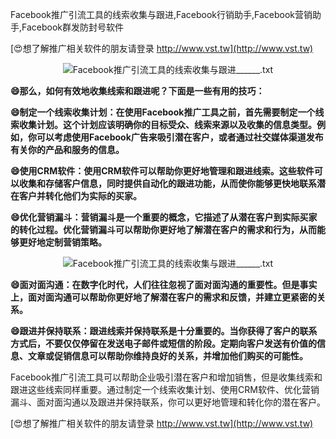 Facebook推广引流工具的线索收集与跟进,Facebook行销助手,Facebook营销助手,Facebook群发防封号软件

[😍想了解推广相关软件的朋友请登录 http://www.vst.tw](http://www.vst.tw)

 <center><img src="https://vst.tw/MP4/tuiguang/png/1.png" alt="Facebook推广引流工具的线索收集与跟进______.txt"></center>

**😄那么，如何有效地收集线索和跟进呢？下面是一些有用的技巧：**

**😄制定一个线索收集计划：在使用Facebook推广工具之前，首先需要制定一个线索收集计划。这个计划应该明确你的目标受众、线索来源以及收集的信息类型。例如，你可以考虑使用Facebook广告来吸引潜在客户，或者通过社交媒体渠道发布有关你的产品和服务的信息。**

**😄使用CRM软件：使用CRM软件可以帮助你更好地管理和跟进线索。这些软件可以收集和存储客户信息，同时提供自动化的跟进功能，从而使你能够更快地联系潜在客户并转化他们为实际的买家。**

**😄优化营销漏斗：营销漏斗是一个重要的概念，它描述了从潜在客户到实际买家的转化过程。优化营销漏斗可以帮助你更好地了解潜在客户的需求和行为，从而能够更好地定制营销策略。**

 <center><img src="https://vst.tw/MP4/tuiguang/png/8.png" alt="Facebook推广引流工具的线索收集与跟进______.txt"></center>

**😄面对面沟通：在数字化时代，人们往往忽视了面对面沟通的重要性。但是事实上，面对面沟通可以帮助你更好地了解潜在客户的需求和反馈，并建立更紧密的关系。**

**😄跟进并保持联系：跟进线索并保持联系是十分重要的。当你获得了客户的联系方式后，不要仅仅停留在发送电子邮件或短信的阶段。定期向客户发送有价值的信息、文章或促销信息可以帮助你维持良好的关系，并增加他们购买的可能性。**

Facebook推广引流工具可以帮助企业吸引潜在客户和增加销售，但是收集线索和跟进这些线索同样重要。通过制定一个线索收集计划、使用CRM软件、优化营销漏斗、面对面沟通以及跟进并保持联系，你可以更好地管理和转化你的潜在客户。

[😍想了解推广相关软件的朋友请登录 http://www.vst.tw](http://www.vst.tw)



